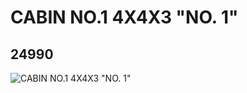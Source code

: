 # CABIN NO.1 4X4X3 "NO. 1"
## 24990
![CABIN NO.1 4X4X3 "NO. 1"](https://lc-www-live-s.legocdn.com/media/bricks/5/2/6136541.jpg)